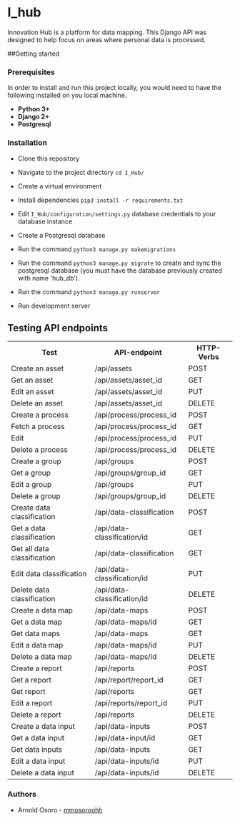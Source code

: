 # I_hub
Innovation Hub is a platform for data mapping.
This Django API was designed to help focus on areas where personal data is processed.

##Getting started

### Prerequisites

In order to install and run this project locally, you would need to have the following installed on you local machine.

- **Python 3+**
- **Django 2+**
- **Postgresql**

### Installation
* Clone this repository

* Navigate to the project directory `cd I_Hub/`

* Create a virtual environment

* Install dependencies `pip3 install -r requirements.txt`
* Edit `I_Hub/configuration/settings.py` database credentials to your database instance

* Create a Postgresql database 

* Run the command `python3 manage.py makemigrations` 

* Run the command `python3 manage.py migrate` to create and sync the postgresql database (you must have the database previously created with name 'hub_db').

* Run the command `python3 manage.py runserver`

* Run development server


## Testing API endpoints
<table>
<tr><th>Test</th>
<th>API-endpoint</th>
<th>HTTP-Verbs</th>
</tr>
<tr>
<td>Create an asset</td>
<td>/api/assets</td>
<td>POST</td>
</tr>
<tr>
<td>Get an asset</td>
<td>/api/assets/asset_id</td>
<td>GET</td>
</tr>
<tr>
<td>Edit an asset</td>
<td>/api/assets/asset_id</td>
<td>PUT</td>
</tr>
<tr>
<td>Delete an asset</td>
<td>/api/assets/asset_id</td>
<td>DELETE</td>
</tr>
<tr>
<td>Create a process</td>
<td>/api/process/process_id</td>
<td>POST</td>
</tr>
<tr>
<td>Fetch a process</td>
<td>/api/process/process_id</td>
<td>GET</td>
</tr>
<tr>
<td>Edit</td>
<td>/api/process/process_id</td>
<td>PUT</td>
</tr>
<tr>
<td>Delete a process</td>
<td>/api/process/process_id</td>
<td>DELETE</td>
</tr>
<tr>
<td>Create a group</td>
<td>/api/groups</td>
<td>POST</td>
</tr>
<tr>
<td>Get a group</td>
<td>/api/groups/group_id</td>
<td>GET</td>
</tr>
<tr>
<td>Edit a group</td>
<td>/api/groups</td>
<td>PUT</td>
</tr>
<tr>
<td>Delete a group</td>
<td>/api/groups/group_id</td>
<td>DELETE</td>
</tr>
<tr>
<td>Create data classification</td>
<td>/api/data-classification</td>
<td>POST</td>
</tr>
<tr>
<td>Get a data classification</td>
<td>/api/data-classification/id</td>
<td>GET</td>
</tr>
<tr>
<td>Get all data classification</td>
<td>/api/data-classification</td>
<td>GET</td>
</tr>
<tr>
<td>Edit data classification</td>
<td>/api/data-classification/id</td>
<td>PUT</td>
</tr>
<tr>
<td>Delete data classification</td>
<td>/api/data-classification/id</td>
<td>DELETE</td>
</tr>
<tr>
<td>Create a data map</td>
<td>/api/data-maps</td>
<td>POST</td>
</tr>
<tr>
<td>Get a data map</td>
<td>/api/data-maps/id</td>
<td>GET</td>
</tr>
<tr>
<td>Get data maps</td>
<td>/api/data-maps</td>
<td>GET</td>
</tr>
<tr>
<td>Edit a data map</td>
<td>/api/data-maps/id</td>
<td>PUT</td>
</tr>
<tr>
<td>Delete a data map</td>
<td>/api/data-maps/id</td>
<td>DELETE</td>
</tr>
<tr>
<td>Create a report</td>
<td>/api/reports</td>
<td>POST</td>
</tr>
<tr>
<td>Get a report</td>
<td>/api/report/report_id</td>
<td>GET</td>
</tr>
<tr>
<td>Get report</td>
<td>/api/reports</td>
<td>GET</td>
</tr>
<tr>
<td>Edit a report</td>
<td>/api/reports/report_id</td>
<td>PUT</td>
</tr>
<tr>
<td>Delete a report</td>
<td>/api/reports</td>
<td>DELETE</td>
</tr>
<tr>
<td>Create a data input</td>
<td>/api/data-inputs</td>
<td>POST</td>
</tr>
<tr>
<td>Get a data input</td>
<td>/api/data-input/id</td>
<td>GET</td>
</tr>
<tr>
<td>Get data inputs</td>
<td>/api/data-inputs</td>
<td>GET</td>
</tr>
<tr>
<td>Edit a data input</td>
<td>/api/data-inputs/id</td>
<td>PUT</td>
</tr>
<tr>
<td>Delete a data input</td>
<td>/api/data-inputs/id</td>
<td>DELETE</td>
</tr>
</table>


### Authors
- Arnold Osoro - [mmosoroohh](https://github.com/mmosoroohh)
